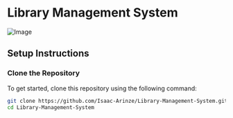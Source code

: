 # Library Management System

![Image](https://github.com/user-attachments/assets/3efcdca9-fe5b-460f-b9e4-9d4df62eea95)

## Setup Instructions

### Clone the Repository

To get started, clone this repository using the following command:

```sh
git clone https://github.com/Isaac-Arinze/Library-Management-System.git
cd Library-Management-System
